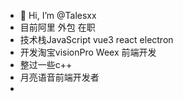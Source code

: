 - 👋 Hi, I’m @Talesxx
- 目前阿里 外包 在职
- 技术栈JavaScript vue3  react  electron
- 开发淘宝visionPro Weex 前端开发
- 整过一些c++
- 月亮语音前端开发者
- 




<!---
Talesxx/Talesxx is a ✨ special ✨ repository because its `README.md` (this file) appears on your GitHub profile.
You can click the Preview link to take a look at your changes.
--->

